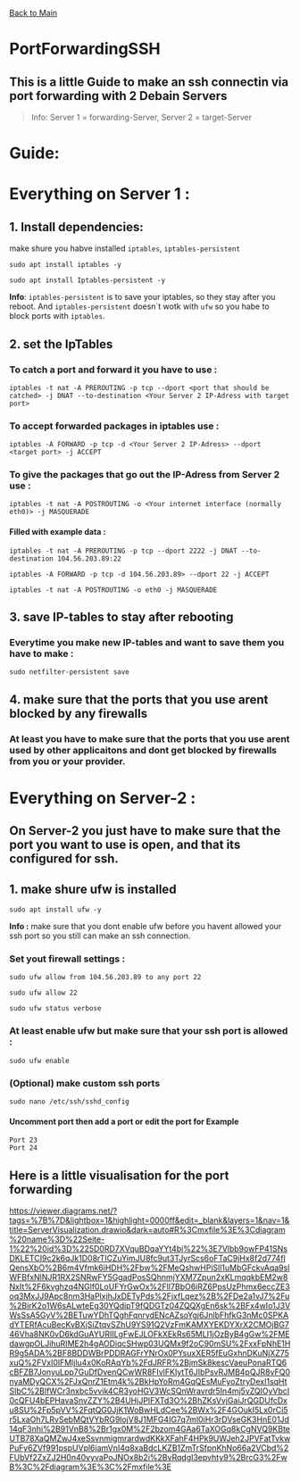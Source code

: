[Back to Main](README.md)
# PortForwardingSSH
## This is a little Guide to make an ssh connectin via port forwarding with 2 Debain Servers
> Info: Server 1 = forwarding-Server, Server 2 = target-Server
# Guide:
# Everything on Server 1 :
## 1. Install dependencies:
make shure you habve installed ``iptables``, ``iptables-persistent``
````Install iptables
sudo apt install iptables -y
````
````install iptables-persistent
sudo apt install Iptables-persistent -y
````
**Info**: ``iptables-persistent`` is to save your iptables, so they stay after you reboot. And ``iptables-persistent`` doesn`t wotk with ``ufw`` so you habe to block ports with ``iptables``.

## 2. set the IpTables
### To catch a port and forward it you have to use :
````
iptables -t nat -A PREROUTING -p tcp --dport <port that should be catched> -j DNAT --to-destination <Your Server 2 IP-Adress with target port>
````
### To accept forwarded packages in iptables use :
````
iptables -A FORWARD -p tcp -d <Your Server 2 IP-Adress> --dport <target port> -j ACCEPT
````
### To give the packages that go out the IP-Adress from Server 2 use :
````
iptables -t nat -A POSTROUTING -o <Your internet interface (normally eth0)> -j MASQUERADE
````
#### Filled with example data :
````
iptables -t nat -A PREROUTING -p tcp --dport 2222 -j DNAT --to-destination 104.56.203.89:22
````
````
iptables -A FORWARD -p tcp -d 104.56.203.89> --dport 22 -j ACCEPT
````
````
iptables -t nat -A POSTROUTING -o eth0 -j MASQUERADE
````

## 3. save IP-tables to stay after rebooting
### Everytime you make new IP-tables and want to save them you have to make :
````
sudo netfilter-persistent save
````
## 4. make sure that the ports that you use arent blocked by any firewalls
### At least you have to make sure that the ports that you use arent used by other applicaitons and dont get blocked by firewalls from you or your provider.

# Everything on Server-2 :
## On Server-2 you just have to make sure that the port you want to use is open, and that its configured for ssh.
## 1. make shure ufw is installed
````
sudo apt install ufw -y
````
**Info :** make sure that you dont enable ufw before you havent allowed your ssh port so you still can make an ssh connection.
### Set yout firewall settings :
````Allow a port with just from a specific IP-adress
sudo ufw allow from 104.56.203.89 to any port 22
````
````Allow a port from any IP-adress
sudo ufw allow 22
````
````To check your ufw settings
sudo ufw status verbose
````
### At least enable ufw but make sure that your ssh port is allowed :
````
sudo ufw enable
````
### (Optional) make custom ssh ports
````edit the /etc/ssh/sshd_config
sudo nano /etc/ssh/sshd_config
````
#### Uncomment port then add a port or edit the port for Example
````
Port 23
Port 24
````
## Here is a little visualisation for the port forwarding
https://viewer.diagrams.net/?tags=%7B%7D&lightbox=1&highlight=0000ff&edit=_blank&layers=1&nav=1&title=ServerVisualization.drawio&dark=auto#R%3Cmxfile%3E%3Cdiagram%20name%3D%22Seite-1%22%20id%3D%225D0RD7XVquBDqaYYt4bj%22%3E7Vlbb9owFP41SNsDKLETCI9c2k6qJk1D08rTlCZuYimJU8fc9ut3TJyrScs6oFTaC9jHx8f2d774fIQensXbO%2B6m4Vfmk6iHDH%2Fbw%2FMeQshwHPiSll1uMbGFckvAqa9slWFBfxNlNJR1RX2SNRwFY5GgadPosSQhnmjYXM7Zpun2xKLmqqkbEM2w8NxIt%2F6kvghzq4NGlf0LoUFYrGwOx%2FlI7BbO6iRZ6PpsUzPhmx6eccZE3oq3MxJJ9Apc8nm3HaPlxjhJxDETyPds%2FjxfLqez%2B%2FDe2a1vJ7%2Fu%2BirK2o1W6sALwteEg30YQdipT9fQDGTz04ZQQXgEn6sk%2BFx4wIo1J3VWsSsA5GyV%2BETuwYDhTQghFqnrydENcAZsoYgj6JnlbFhfkG3nMc0SPKAdYTERfAcuBecKvBXjSiZtqvSZhU9YS91Q2VzFmKAMXYEKDYXrX2CMOjBG746Vha8NK0vD6kdGuAYURIILgFwEJLOFkXEkRs65MLI1jOzByB4gGw%2FMEdawgpOLJihuRIME2h4gAODiqcSHwp03UQMx9f2oC90mSU%2FxxFpNhE1HR9g5ADA%2BF8BDDWBrPDDRAGFrYNrOx0PYsuxXER5fEuGxhnDKuNjXZ75xuQ%2FVxI0lFMljlu4x0KoRAqYb%2FdJRFR%2BjmSk8kescVaeuPonaRTQ6cBFZB7JonyuLpp7GuDfDvenQCwWR8FIvlFKIytT6JIbPsvRJMB4pQJR8vFQ0nyaMDyQCX%2FJxQnrZ1Etm4k%2BkHpYoRm4GqQEsMuFyoZtryDexI1sqHtSIbC%2BlfWCr3nxbc5vvik4CR3yoHGV3WcSQnWravrdr5In4mj5vZQlOyVbcI0cQFU4bEPHavaSnvZZY%2B4UHjJPIFXTd3O%2BhZKsVvjGaiJrQGDUfcDxu8SU%2Fp5pVV%2FqtQG0JjK1WoBwHLdCee%2BWx%2F4GOukI5Lx0rCi5r5LxaOh7LRvSebMQtVYbRG9lojV8J1MFG4IG7q7ml0iHr3rDVseGK3HnE01Jd14qF3nhi%2B91VnB8%2Br1gx0M%2F2bzom4GAa6TaXOGq8kCgNVQ9KBteUTB78XaQMZwJ4xeSsvnmigmrardwdKKkXFahF4HPk9UWJeh2JPVFatTvkwPuFy6ZVf991pspUVpl6jamVnI4q8xaBdcLKZB1ZmTrSfpnKhNo66a2VCbd%2FUbVf2ZxZJ2H0n40vyvaPoJNOx8b2i%2BvRqdgI3epvhty9%2BrcG3%2FwB%3C%2Fdiagram%3E%3C%2Fmxfile%3E
